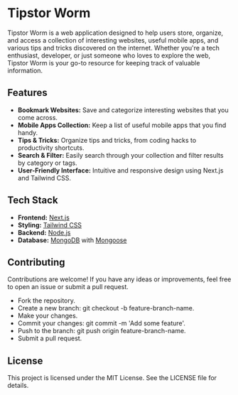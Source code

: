 # Tipstor Worm

Tipstor Worm is a web application designed to help users store, organize, and access a collection of interesting websites, useful mobile apps, and various tips and tricks discovered on the internet. Whether you're a tech enthusiast, developer, or just someone who loves to explore the web, Tipstor Worm is your go-to resource for keeping track of valuable information.

## Features

- **Bookmark Websites:** Save and categorize interesting websites that you come across.
- **Mobile Apps Collection:** Keep a list of useful mobile apps that you find handy.
- **Tips & Tricks:** Organize tips and tricks, from coding hacks to productivity shortcuts.
- **Search & Filter:** Easily search through your collection and filter results by category or tags.
- **User-Friendly Interface:** Intuitive and responsive design using Next.js and Tailwind CSS.

## Tech Stack

- **Frontend:** [Next.js](https://nextjs.org/)
- **Styling:** [Tailwind CSS](https://tailwindcss.com/)
- **Backend:** [Node.js](https://nodejs.org/)
- **Database:** [MongoDB](https://www.mongodb.com/) with [Mongoose](https://mongoosejs.com/)

## Contributing
Contributions are welcome! If you have any ideas or improvements, feel free to open an issue or submit a pull request.

- Fork the repository.
- Create a new branch: git checkout -b feature-branch-name.
- Make your changes.
- Commit your changes: git commit -m 'Add some feature'.
- Push to the branch: git push origin feature-branch-name.
- Submit a pull request.

## License
This project is licensed under the MIT License. See the LICENSE file for details.
